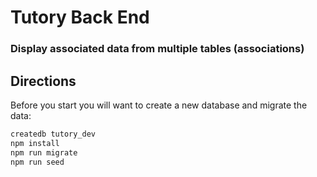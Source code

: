 # Tutory Back End
### Display associated data from multiple tables (associations)

## Directions

Before you start you will want to create a new database and migrate the data:

```bash
createdb tutory_dev
npm install
npm run migrate
npm run seed
```
